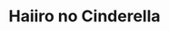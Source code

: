 --- 
title: "Haiiro no Cinderella"
publishdate: "2019-9-29T16:48:46+02:00"
src: "https://365manga.net/manga/haiiro-no-cinderella"
image: "https://data.365manga.net/images/thumbnails/1633-haiiro-no-cinderella.jpg"
description: "Her new client was devilishly handsome, superbly charming.and absolutely hiding something. Why else would a man as rich and powerful as Cristo Verón have any interest in the cleaning services of lowly Isabelle Browne? Her suspicions were confirmed when she discovered his real reason for hiring her. And suddenly, she was agreeing to a preposterous proposition.. Cristo would protect his family at any cost - and keeping Isabelle close was…"
---